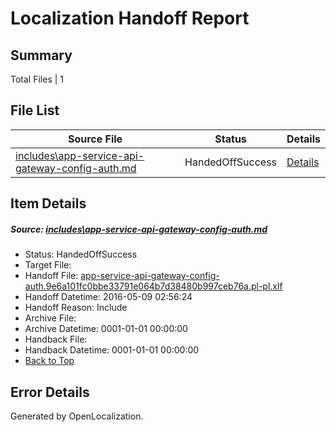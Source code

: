 # <a name='report-top'></a> Localization Handoff Report

## Summary
 Total Files | 1

## File List
 Source File | Status | Details 
 ----------- | ------ | ------- 
 [includes\app-service-api-gateway-config-auth.md](https://github.com/OpenLocalizationTest/azuretest/blob/435e56bf8425c3691e1c6f8c5dbb16e53997397d/includes/app-service-api-gateway-config-auth.md) | HandedOffSuccess | [Details](#cd0c2a4be3a47a75645c0e2c1f6ab17f4a9fc60116659)

## Item Details
##### <a name='cd0c2a4be3a47a75645c0e2c1f6ab17f4a9fc60116659'></a> Source: [includes\app-service-api-gateway-config-auth.md](https://github.com/OpenLocalizationTest/azuretest/blob/435e56bf8425c3691e1c6f8c5dbb16e53997397d/includes/app-service-api-gateway-config-auth.md)
* Status: HandedOffSuccess
* Target File: 
* Handoff File: [app-service-api-gateway-config-auth.9e6a101fc0bbe33791e064b7d38480b997ceb76a.pl-pl.xlf](https://github.com/OpenLocalizationTest/azuretest.handoff/blob/4735a6c6197acae23e4c38ff2ad6edf6f926145c/ol-handoff/OpenLocalizationTestOrg/azure-content-plpl-test/master/ht/app-service-api-gateway-config-auth.9e6a101fc0bbe33791e064b7d38480b997ceb76a.pl-pl.xlf)
* Handoff Datetime: 2016-05-09 02:56:24
* Handoff Reason: Include
* Archive File: 
* Archive Datetime: 0001-01-01 00:00:00
* Handback File: 
* Handback Datetime: 0001-01-01 00:00:00
* [Back to Top](#report-top)


## Error Details

Generated by OpenLocalization.
